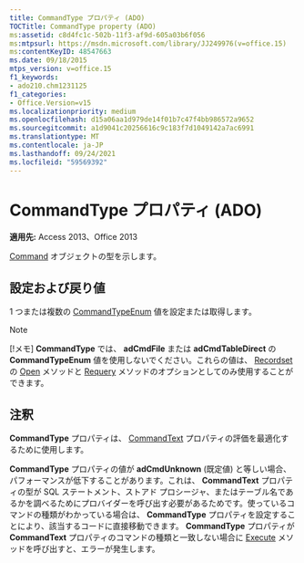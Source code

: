```yaml
---
title: CommandType プロパティ (ADO)
TOCTitle: CommandType property (ADO)
ms:assetid: c8d4fc1c-502b-11f3-af9d-605a03b6f056
ms:mtpsurl: https://msdn.microsoft.com/library/JJ249976(v=office.15)
ms:contentKeyID: 48547663
ms.date: 09/18/2015
mtps_version: v=office.15
f1_keywords:
- ado210.chm1231125
f1_categories:
- Office.Version=v15
ms.localizationpriority: medium
ms.openlocfilehash: d15a06aa1d979de14f01b7c47f4bb986572a9652
ms.sourcegitcommit: a1d9041c20256616c9c183f7d1049142a7ac6991
ms.translationtype: MT
ms.contentlocale: ja-JP
ms.lasthandoff: 09/24/2021
ms.locfileid: "59569392"
---
```

# <a name="commandtype-property-ado"></a>CommandType プロパティ (ADO)


**適用先:** Access 2013、Office 2013

[Command](command-object-ado.md) オブジェクトの型を示します。

## <a name="settings-and-return-values"></a>設定および戻り値

1 つまたは複数の [CommandTypeEnum](commandtypeenum.md) 値を設定または取得します。

> [!NOTE]
> [!メモ] **CommandType** では、 **adCmdFile** または **adCmdTableDirect** の **CommandTypeEnum** 値を使用しないでください。これらの値は、 [Recordset](open-method-ado-recordset.md) の [Open](requery-method-ado.md) メソッドと [Requery](recordset-object-ado.md) メソッドのオプションとしてのみ使用することができます。


## <a name="remarks"></a>注釈

**CommandType** プロパティは、 [CommandText](commandtext-property-ado.md) プロパティの評価を最適化するために使用します。

**CommandType** プロパティの値が **adCmdUnknown** (既定値) と等しい場合、パフォーマンスが低下することがあります。これは、 **CommandText** プロパティの型が SQL ステートメント、ストアド プロシージャ、またはテーブル名であるかを調べるためにプロバイダーを呼び出す必要があるためです。使っているコマンドの種類がわかっている場合は、 **CommandType** プロパティを設定することにより、該当するコードに直接移動できます。 **CommandType** プロパティが **CommandText** プロパティのコマンドの種類と一致しない場合に [Execute](https://docs.microsoft.com/office/vba/access/concepts/miscellaneous/execute-method-ado-command) メソッドを呼び出すと、エラーが発生します。


